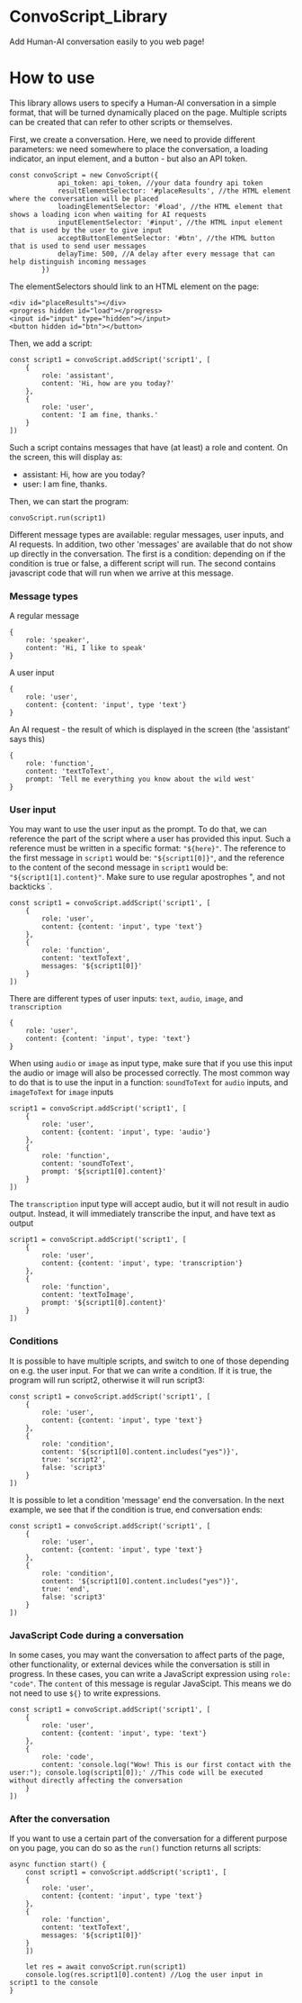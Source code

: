 # ConvoScript_Library

Add Human-AI conversation easily to you web page!

# How to use

This library allows users to specify a Human-AI conversation in a simple format, that will be turned dynamically placed on the page. Multiple scripts can be created that can refer to other scripts or themselves.

First, we create a conversation. Here, we need to provide different parameters: we need somewhere to place the conversation, a loading indicator, an input element, and a button - but also an API token.

```
const convoScript = new ConvoScript({
            api_token: api_token, //your data foundry api token
            resultElementSelector: '#placeResults', //the HTML element where the conversation will be placed
            loadingElementSelector: '#load', //the HTML element that shows a loading icon when waiting for AI requests
            inputElementSelector: '#input', //the HTML input element that is used by the user to give input
            acceptButtonElementSelector: '#btn', //the HTML button that is used to send user messages
            delayTime: 500, //A delay after every message that can help distinguish incoming messages
        })
```

The elementSelectors should link to an HTML element on the page:

```
<div id="placeResults"></div>
<progress hidden id="load"></progress>
<input id="input" type="hidden"></input>
<button hidden id="btn"></button>
```

Then, we add a script:

```
const script1 = convoScript.addScript('script1', [
    {
        role: 'assistant',
        content: 'Hi, how are you today?'
    },
    {
        role: 'user',
        content: 'I am fine, thanks.'
    }
])
```

Such a script contains messages that have (at least) a role and content. On the screen, this will display as:

- assistant: Hi, how are you today?
- user: I am fine, thanks.

Then, we can start the program:

```
convoScript.run(script1)
```

Different message types are available: regular messages, user inputs, and AI requests. In addition, two other 'messages' are available that do not show up directly in the conversation. The first is a condition: depending on if the condition is true or false, a different script will run. The second contains javascript code that will run when we arrive at this message.

### Message types

A regular message

```
{
    role: 'speaker',
    content: 'Hi, I like to speak'
}
```

A user input

```
{
    role: 'user',
    content: {content: 'input', type 'text'}
}
```

An AI request - the result of which is displayed in the screen (the 'assistant' says this)

```
{
    role: 'function',
    content: 'textToText',
    prompt: 'Tell me everything you know about the wild west'
}
```

### User input

You may want to use the user input as the prompt. To do that, we can reference the part of the script where a user has provided this input. Such a reference must be written in a specific format: `"${here}"`. The reference to the first message in `script1` would be: `"${script1[0]}"`, and the reference to the content of the second message in `script1` would be: `"${script1[1].content}"`. Make sure to use regular apostrophes ", and not backticks \`.

```
const script1 = convoScript.addScript('script1', [
    {
        role: 'user',
        content: {content: 'input', type 'text'}
    },
    {
        role: 'function',
        content: 'textToText',
        messages: '${script1[0]}'
    }
])
```

There are different types of user inputs: `text`, `audio`, `image`, and `transcription`

```
{
    role: 'user',
    content: {content: 'input', type: 'text'}
}
```

When using `audio` or `image` as input type, make sure that if you use this input the audio or image will also be processed correctly. The most common way to do that is to use the input in a function: `soundToText` for `audio` inputs, and `imageToText` for `image` inputs

```
script1 = convoScript.addScript('script1', [
    {
        role: 'user',
        content: {content: 'input', type: 'audio'}
    },
    {
        role: 'function',
        content: 'soundToText',
        prompt: '${script1[0].content}'
    }
])
```

The `transcription` input type will accept audio, but it will not result in audio output. Instead, it will immediately transcribe the input, and have text as output

```
script1 = convoScript.addScript('script1', [
    {
        role: 'user',
        content: {content: 'input', type: 'transcription'}
    },
    {
        role: 'function',
        content: 'textToImage',
        prompt: '${script1[0].content}'
    }
])
```

### Conditions

It is possible to have multiple scripts, and switch to one of those depending on e.g. the user input. For that we can write a condition. If it is true, the program will run script2, otherwise it will run script3:

```
const script1 = convoScript.addScript('script1', [
    {
        role: 'user',
        content: {content: 'input', type 'text'}
    },
    {
        role: 'condition',
        content: '${script1[0].content.includes("yes")}',
        true: 'script2',
        false: 'script3'
    }
])
```

It is possible to let a condition 'message' end the conversation. In the next example, we see that if the condition is true, end conversation ends:

```
const script1 = convoScript.addScript('script1', [
    {
        role: 'user',
        content: {content: 'input', type 'text'}
    },
    {
        role: 'condition',
        content: '${script1[0].content.includes("yes")}',
        true: 'end',
        false: 'script3'
    }
])
```

### JavaScript Code during a conversation

In some cases, you may want the conversation to affect parts of the page, other functionality, or external devices while the conversation is still in progress. In these cases, you can write a JavaScript expression using `role: "code"`. The `content` of this message is regular JavaScipt. This means we do not need to use `${}` to write expressions.

```
const script1 = convoScript.addScript('script1', [
    {
        role: 'user',
        content: {content: 'input', type: 'text'}
    },
    {
        role: 'code',
        content: 'console.log("Wow! This is our first contact with the user:"); console.log(script1[0]);' //This code will be executed without directly affecting the conversation
    }
])
```

### After the conversation

If you want to use a certain part of the conversation for a different purpose on you page, you can do so as the `run()` function returns all scripts:

```
async function start() {
    const script1 = convoScript.addScript('script1', [
    {
        role: 'user',
        content: {content: 'input', type 'text'}
    },
    {
        role: 'function',
        content: 'textToText',
        messages: '${script1[0]}'
    }
    ])

    let res = await convoScript.run(script1)
    console.log(res.script1[0].content) //Log the user input in script1 to the console
}
```
